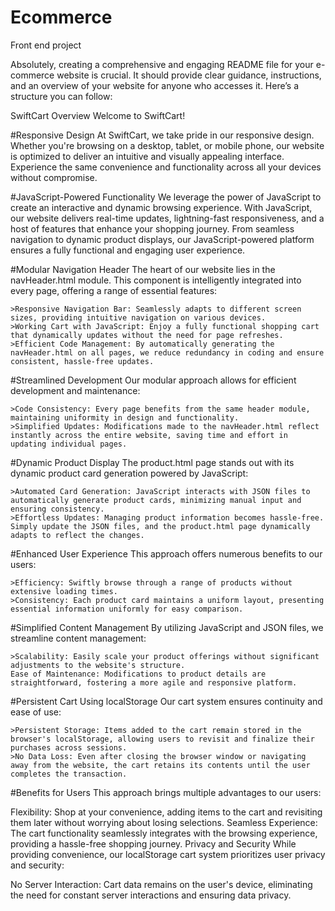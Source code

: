 # Ecommerce
Front end project

Absolutely, creating a comprehensive and engaging README file for your e-commerce website is crucial. It should provide clear guidance, instructions, and an overview of your website for anyone who accesses it. Here’s a structure you can follow:

SwiftCart
Overview
Welcome to SwiftCart!


#Responsive Design
At SwiftCart, we take pride in our responsive design. Whether you're browsing on a desktop, tablet, or mobile phone, our website is optimized to deliver an intuitive and visually appealing interface. Experience the same convenience and functionality across all your devices without compromise.

#JavaScript-Powered Functionality
We leverage the power of JavaScript to create an interactive and dynamic browsing experience. With JavaScript, our website delivers real-time updates, lightning-fast responsiveness, and a host of features that enhance your shopping journey. From seamless navigation to dynamic product displays, our JavaScript-powered platform ensures a fully functional and engaging user experience.

#Modular Navigation Header
The heart of our website lies in the navHeader.html module. This component is intelligently integrated into every page, offering a range of essential features:

    >Responsive Navigation Bar: Seamlessly adapts to different screen sizes, providing intuitive navigation on various devices.
    >Working Cart with JavaScript: Enjoy a fully functional shopping cart that dynamically updates without the need for page refreshes.
    >Efficient Code Management: By automatically generating the navHeader.html on all pages, we reduce redundancy in coding and ensure consistent, hassle-free updates.

#Streamlined Development
Our modular approach allows for efficient development and maintenance:

    >Code Consistency: Every page benefits from the same header module, maintaining uniformity in design and functionality.
    >Simplified Updates: Modifications made to the navHeader.html reflect instantly across the entire website, saving time and effort in updating individual pages.


#Dynamic Product Display
The product.html page stands out with its dynamic product card generation powered by JavaScript:

    >Automated Card Generation: JavaScript interacts with JSON files to automatically generate product cards, minimizing manual input and ensuring consistency.
    >Effortless Updates: Managing product information becomes hassle-free. Simply update the JSON files, and the product.html page dynamically adapts to reflect the changes.

#Enhanced User Experience
This approach offers numerous benefits to our users:

    >Efficiency: Swiftly browse through a range of products without extensive loading times.
    >Consistency: Each product card maintains a uniform layout, presenting essential information uniformly for easy comparison.

#Simplified Content Management
By utilizing JavaScript and JSON files, we streamline content management:

    >Scalability: Easily scale your product offerings without significant adjustments to the website's structure.
    Ease of Maintenance: Modifications to product details are straightforward, fostering a more agile and responsive platform.

#Persistent Cart Using localStorage
Our cart system ensures continuity and ease of use:

    >Persistent Storage: Items added to the cart remain stored in the browser's localStorage, allowing users to revisit and finalize their purchases across sessions.
    >No Data Loss: Even after closing the browser window or navigating away from the website, the cart retains its contents until the user completes the transaction.
#Benefits for Users
This approach brings multiple advantages to our users:

Flexibility: Shop at your convenience, adding items to the cart and revisiting them later without worrying about losing selections.
Seamless Experience: The cart functionality seamlessly integrates with the browsing experience, providing a hassle-free shopping journey.
Privacy and Security
While providing convenience, our localStorage cart system prioritizes user privacy and security:

No Server Interaction: Cart data remains on the user's device, eliminating the need for constant server interactions and ensuring data privacy.